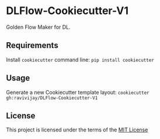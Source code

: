 DLFlow-Cookiecutter-V1
======================

Golden Flow Maker for DL. 

Requirements
------------
Install `cookiecutter` command line: `pip install cookiecutter`    

Usage
-----
Generate a new Cookiecutter template layout: `cookiecutter gh:ravivijay/DLFlow-Cookiecutter-V1`    

License
-------
This project is licensed under the terms of the [MIT License](/LICENSE)
